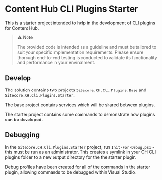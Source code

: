 # Content Hub CLI Plugins Starter

This is a starter project intended to help in the development of CLI plugins for Content Hub.

> ⚠️ **Note**
>
> The provided code is intended as a guideline and must be tailored to suit your specific implementation requirements. Please ensure thorough end-to-end testing is conducted to validate its functionality and performance in your environment.

## Develop

The solution contains two projects `Sitecore.CH.Cli.Plugins.Base` and `Sitecore.CH.Cli.Plugins.Starter`.

The base project contains services which will be shared between plugins.

The starter project contains some commands to demonstrate how plugins can be developed.

## Debugging

In the `Sitecore.CH.Cli.Plugins.Starter` project, run `Init-For-Debug.ps1` - this must be run as an administrator. This creates a symlink in your CH CLI plugins folder to a new output directory for the the starter plugin.

Debug profiles have been created for all of the commands in the starter plugin, allowing commands to be debugged within Visual Studio.
